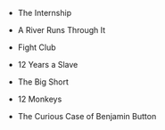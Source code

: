 * The Internship

* A River Runs Through It
* Fight Club
* 12 Years a Slave
* The Big Short
* 12 Monkeys
* The Curious Case of Benjamin Button
